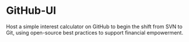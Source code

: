 # GitHub-UI
Host a simple interest calculator on GitHub to begin the shift from SVN to Git, using open-source best practices to support financial empowerment.
